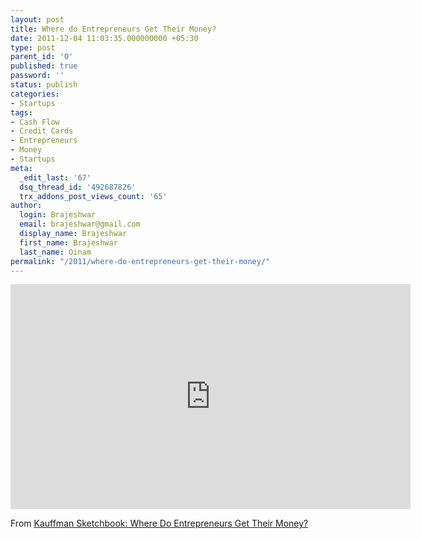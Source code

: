 ```yaml
---
layout: post
title: Where do Entrepreneurs Get Their Money?
date: 2011-12-04 11:03:35.000000000 +05:30
type: post
parent_id: '0'
published: true
password: ''
status: publish
categories:
- Startups
tags:
- Cash Flow
- Credit Cards
- Entrepreneurs
- Money
- Startups
meta:
  _edit_last: '67'
  dsq_thread_id: '492687826'
  trx_addons_post_views_count: '65'
author:
  login: Brajeshwar
  email: brajeshwar@gmail.com
  display_name: Brajeshwar
  first_name: Brajeshwar
  last_name: Oinam
permalink: "/2011/where-do-entrepreneurs-get-their-money/"
---
```

<p><iframe width="640" height="360" src="http://www.youtube.com/embed/U470xXKfDyE?hd=1" frameborder="0" allowfullscreen></iframe></p>
<p>From <a href="http://www.feld.com/wp/archives/2011/12/kauffman-sketchbook-where-do-entrepreneurs-get-their-money.html">Kauffman Sketchbook: Where Do Entrepreneurs Get Their Money?</a></p>
